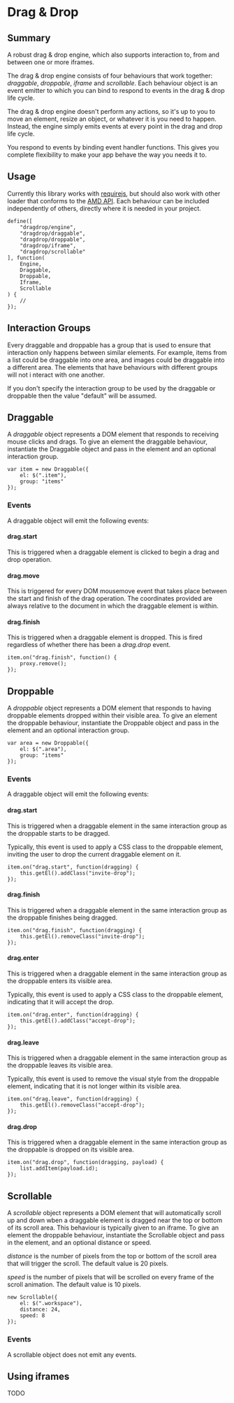 # Drag & Drop

## Summary

A robust drag & drop engine, which also supports interaction to, from and between one or more iframes.

The drag & drop engine consists of four behaviours that work together: *draggable*, *droppable*, *iframe* and *scrollable*. Each behaviour object is an event emitter to which you can bind to respond to events in the drag & drop life cycle.

The drag & drop engine doesn't perform any actions, so it's up to you to move an element, resize an object, or whatever it is you need to happen. Instead, the engine simply emits events at every point in the drag and drop life cycle.

You respond to events by binding event handler functions. This gives you complete flexibility to make your app behave the way you needs it to.

## Usage

Currently this library works with [requirejs](http://requirejs.org/), but should also work with other loader that conforms to the [AMD API](https://github.com/amdjs/amdjs-api/wiki/AMD). Each behaviour can be included independently of others, directly where it is needed in your project.

```
define([
    "dragdrop/engine",
    "dragdrop/draggable",
    "dragdrop/droppable",
    "dragdrop/iframe",
    "dragdrop/scrollable"
], function(
    Engine,
    Draggable,
    Droppable,
    Iframe,
    Scrollable
) {
    // 
});
```

## Interaction Groups

Every draggable and droppable has a group that is used to ensure that interaction only happens between similar elements. For example, items from a list could be draggable into one area, and images could be draggable into a different area. The elements that have behaviours with different groups will not i
nteract with one another.

If you don't specify the interaction group to be used by the draggable or droppable then the value "default" will be assumed.

## Draggable

A *draggable* object represents a DOM element that responds to receiving mouse clicks and drags. To give an element the draggable behaviour, instantiate the Draggable object and pass in the element and an optional interaction group.

```
var item = new Draggable({
    el: $(".item"),
    group: "items"
});
```

### Events
A draggable object will emit the following events:

#### drag.start
This is triggered when a draggable element is clicked to begin a drag and drop operation.

#### drag.move
This is triggered for every DOM mousemove event that takes place between the start and finish of the drag operation. The coordinates provided are always relative to the document in which the draggable element is within.

#### drag.finish
This is triggered when a draggable element is dropped. This is fired regardless of whether there has been a *drag.drop* event.

```
item.on("drag.finish", function() {
    proxy.remove();
});
```

## Droppable

A *droppable* object represents a DOM element that responds to having droppable elements dropped within their visible area. To give an element the droppable behaviour, instantiate the Droppable object and pass in the element and an optional interaction group.

```
var area = new Droppable({
    el: $(".area"),
    group: "items"
});
```

### Events
A draggable object will emit the following events:

#### drag.start
This is triggered when a draggable element in the same interaction group as the droppable starts to be dragged.

Typically, this event is used to apply a CSS class to the droppable element, inviting the user to drop the current draggable element on it.

```
item.on("drag.start", function(dragging) {
    this.getEl().addClass("invite-drop");
});
```

#### drag.finish
This is triggered when a draggable element in the same interaction group as the droppable finishes being dragged.

```
item.on("drag.finish", function(dragging) {
    this.getEl().removeClass("invite-drop");
});
```

#### drag.enter
This is triggered when a draggable element in the same interaction group as the droppable enters its visible area.

Typically, this event is used to apply a CSS class to the droppable element, indicating that it will accept the drop.

```
item.on("drag.enter", function(dragging) {
    this.getEl().addClass("accept-drop");
});
```

#### drag.leave
This is triggered when a draggable element in the same interaction group as the droppable leaves its visible area.

Typically, this event is used to remove the visual style from the droppable element, indicating that it is not longer within its visible area.

```
item.on("drag.leave", function(dragging) {
    this.getEl().removeClass("accept-drop");
});
```

#### drag.drop
This is triggered when a draggable element in the same interaction group as the droppable is dropped on its visible area.

```
item.on("drag.drop", function(dragging, payload) {
    list.addItem(payload.id);
});
```

## Scrollable

A *scrollable* object represents a DOM element that will automatically scroll up and down wben a draggable element is dragged near the top or bottom of its scroll area. This behaviour is typically given to an iframe. To give an element the droppable behaviour, instantiate the Scrollable object and pass in the element, and an optional distance or speed.

*distance* is the number of pixels from the top or bottom of the scroll area that will trigger the scroll. The default value is 20 pixels.

*speed* is the number of pixels that will be scrolled on every frame of the scroll animation. The default value is 10 pixels.


```
new Scrollable({
    el: $(".workspace"),
    distance: 24,
    speed: 8
});
```

### Events
A scrollable object does not emit any events.

## Using iframes

TODO
